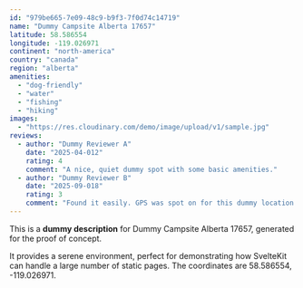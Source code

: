 ```yaml
---
id: "979be665-7e09-48c9-b9f3-7f0d74c14719"
name: "Dummy Campsite Alberta 17657"
latitude: 58.586554
longitude: -119.026971
continent: "north-america"
country: "canada"
region: "alberta"
amenities:
  - "dog-friendly"
  - "water"
  - "fishing"
  - "hiking"
images:
  - "https://res.cloudinary.com/demo/image/upload/v1/sample.jpg"
reviews:
  - author: "Dummy Reviewer A"
    date: "2025-04-012"
    rating: 4
    comment: "A nice, quiet dummy spot with some basic amenities."
  - author: "Dummy Reviewer B"
    date: "2025-09-018"
    rating: 3
    comment: "Found it easily. GPS was spot on for this dummy location."
---
```


This is a **dummy description** for Dummy Campsite Alberta 17657, generated for the proof of concept.

It provides a serene environment, perfect for demonstrating how SvelteKit can handle a large number of static pages. The coordinates are 58.586554, -119.026971.
